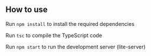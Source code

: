 ## How to use

Run `npm install` to install the required dependencies

Run `tsc` to compile the TypeScript code

Run `npm start` to run the development server (lite-server)